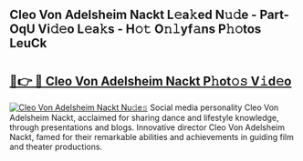## Cleo Von Adelsheim Nackt L𝚎a𝚔ed N𝚞𝚍e - Part-OqU Vi𝚍𝚎o L𝚎a𝚔s - H𝚘𝚝 O𝚗𝚕yf𝚊ns P𝚑𝚘tos LeuCk

# <h2><a href="http://kfeem1.oniu.top/?m=Cleo+Von+Adelsheim+Nackt">🔗👉 🔴 Cleo Von Adelsheim Nackt P𝚑ot𝚘𝚜 V𝚒d𝚎o</a></h2>

[![Cleo Von Adelsheim Nackt Nu𝚍e𝚜](https://i.imgur.com/0qMVB7G.gif)](http://kfeem1.oniu.top/?m=Cleo+Von+Adelsheim+Nackt)
Social media personality Cleo Von Adelsheim Nackt, acclaimed for sharing dance and lifestyle knowledge, through presentations and blogs. Innovative director Cleo Von Adelsheim Nackt, famed for their remarkable abilities and achievements in guiding film and theater productions.  
